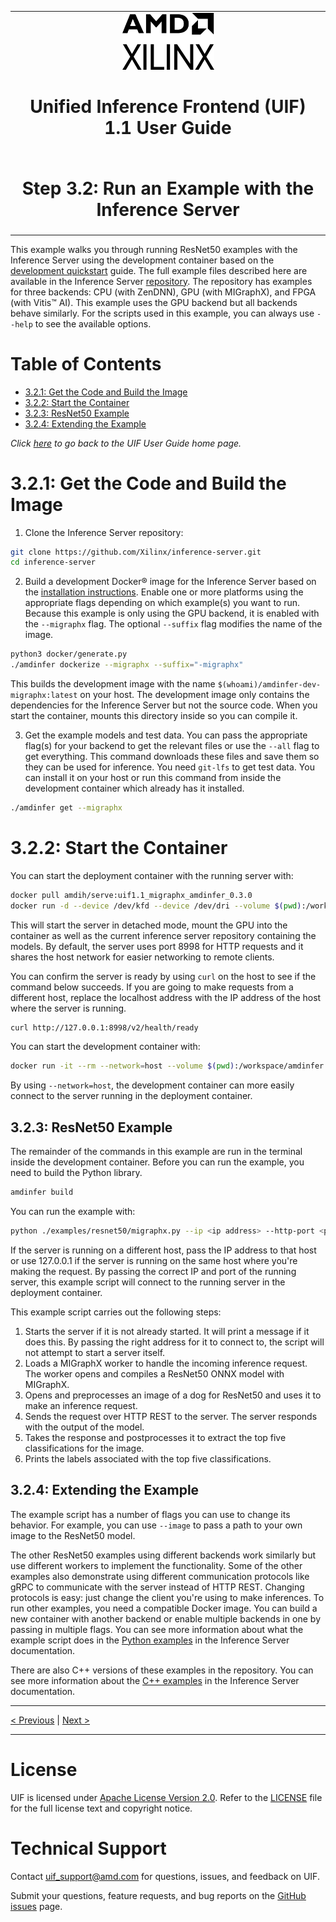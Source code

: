 <table width="100%">
  <tr width="100%">
    <td align="center"><img src="https://raw.githubusercontent.com/Xilinx/Image-Collateral/main/xilinx-logo.png" width="30%"/><h1>Unified Inference Frontend (UIF) 1.1 User Guide </h1>
    </td>
 </tr>
 <tr>
 <td align="center"><h1> Step 3.2: Run an Example with the Inference Server</h1>
 </td>
 </tr>
</table>

This example walks you through running ResNet50 examples with the Inference Server using the development container based on the [development quickstart](https://xilinx.github.io/inference-server/0.3.0/quickstart_development.html) guide.
The full example files described here are available in the Inference Server [repository](https://github.com/Xilinx/inference-server/tree/main/examples/resnet50).
The repository has examples for three backends: CPU (with ZenDNN), GPU (with MIGraphX), and FPGA (with Vitis&trade; AI).
This example uses the GPU backend but all backends behave similarly.
For the scripts used in this example, you can always use `--help` to see the available options.

# Table of Contents
- [3.2.1: Get the Code and Build the Image](#321-get-the-code-and-build-the-image)
- [3.2.2: Start the Container](#322-start-the-container)
- [3.2.3: ResNet50 Example](#323-resnet50-example)
- [3.2.4: Extending the Example](#324-extending-the-example)

_Click [here](/README.md#implementing-uif-11) to go back to the UIF User Guide home page._

# 3.2.1: Get the Code and Build the Image

1. Clone the Inference Server repository:

```bash
git clone https://github.com/Xilinx/inference-server.git
cd inference-server
```

2. Build a development Docker® image for the Inference Server based on the [installation instructions](/docs/1_installation/installation.md#142-build-an-inference-server-docker-image).
Enable one or more platforms using the appropriate flags depending on which example(s) you want to run.
Because this example is only using the GPU backend, it is enabled with the `--migraphx` flag.
The optional `--suffix` flag modifies the name of the image.

```bash
python3 docker/generate.py
./amdinfer dockerize --migraphx --suffix="-migraphx"
```

This builds the development image with the name `$(whoami)/amdinfer-dev-migraphx:latest` on your host.
The development image only contains the dependencies for the Inference Server but not the source code.
When you start the container, mounts this directory inside so you can compile it.

3. Get the example models and test data.
You can pass the appropriate flag(s) for your backend to get the relevant files or use the `--all` flag to get everything.
This command downloads these files and save them so they can be used for inference.
You need `git-lfs` to get test data.
You can install it on your host or run this command from inside the development container which already has it installed.

```bash
./amdinfer get --migraphx
```

# 3.2.2: Start the Container

You can start the deployment container with the running server with:

```bash
docker pull amdih/serve:uif1.1_migraphx_amdinfer_0.3.0
docker run -d --device /dev/kfd --device /dev/dri --volume $(pwd):/workspace/amdinfer:rw --network=host amdih/serve:uif1.1_migraphx_amdinfer_0.3.0
```

This will start the server in detached mode, mount the GPU into the container as well as the current inference server repository containing the models.
By default, the server uses port 8998 for HTTP requests and it shares the host network for easier networking to remote clients.

You can confirm the server is ready by using `curl` on the host to see if the command below succeeds.
If you are going to make requests from a different host, replace the localhost address with the IP address of the host where the server is running.

```bash
curl http://127.0.0.1:8998/v2/health/ready
```

You can start the development container with:

```bash
docker run -it --rm --network=host --volume $(pwd):/workspace/amdinfer:rw --workdir /workspace/amdinfer $(whoami)/amdinfer-dev-migraphx:latest
```

By using `--network=host`, the development container can more easily connect to the server running in the deployment container.

## 3.2.3: ResNet50 Example

The remainder of the commands in this example are run in the terminal inside the development container.
Before you can run the example, you need to build the Python library.

```bash
amdinfer build
```

You can run the example with:

```bash
python ./examples/resnet50/migraphx.py --ip <ip address> --http-port <port>
```

If the server is running on a different host, pass the IP address to that host or use 127.0.0.1 if the server is running on the same host where you're making the request.
By passing the correct IP and port of the running server, this example script will connect to the running server in the deployment container.

This example script carries out the following steps:

1. Starts the server if it is not already started. It will print a message if it does this. By passing the right address for it to connect to, the script will not attempt to start a server itself.
2. Loads a MIGraphX worker to handle the incoming inference request. The worker opens and compiles a ResNet50 ONNX model with MIGraphX.
3. Opens and preprocesses an image of a dog for ResNet50 and uses it to make an inference request.
4. Sends the request over HTTP REST to the server. The server responds with the output of the model.
5. Takes the response and postprocesses it to extract the top five classifications for the image.
7. Prints the labels associated with the top five classifications.

## 3.2.4: Extending the Example

The example script has a number of flags you can use to change its behavior.
For example, you can use `--image` to pass a path to your own image to the ResNet50 model.

The other ResNet50 examples using different backends work similarly but use different workers to implement the functionality.
Some of the other examples also demonstrate using different communication protocols like gRPC to communicate with the server instead of HTTP REST.
Changing protocols is easy: just change the client you're using to make inferences.
To run other examples, you need a compatible Docker image.
You can build a new container with another backend or enable multiple backends in one by passing in multiple flags.
You can see more information about what the example script does in the [Python examples](https://xilinx.github.io/inference-server/0.3.0/example_resnet50_python.html) in the Inference Server documentation.

There are also C++ versions of these examples in the repository.
You can see more information about the [C++ examples](https://xilinx.github.io/inference-server/0.3.0/example_resnet50_cpp.html) in the Inference Server documentation.

<hr/>

[< Previous](/docs/3_run_example/runexample-script.md) | [Next >](/docs/3_run_example/runexample-migraphx.md)

<hr/>

# License

UIF is licensed under [Apache License Version 2.0](/LICENSE). Refer to the [LICENSE](/LICENSE) file for the full license text and copyright notice.

# Technical Support

Contact uif_support@amd.com for questions, issues, and feedback on UIF.

Submit your questions, feature requests, and bug reports on the [GitHub issues](https://github.com/amd/UIF/issues) page.
